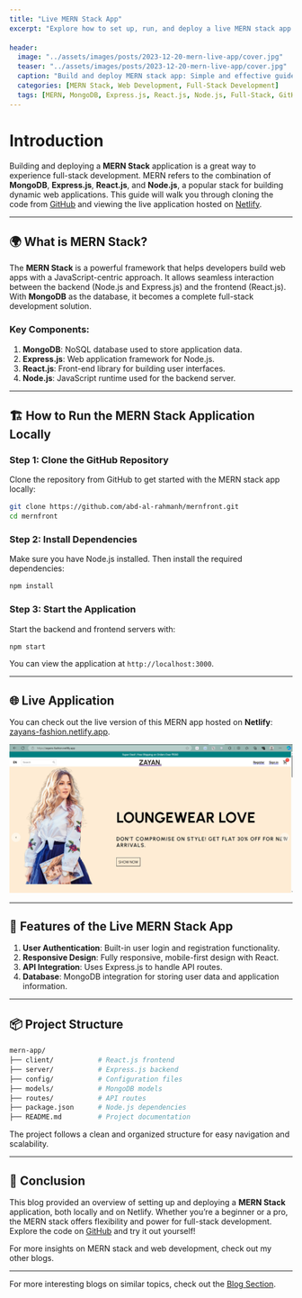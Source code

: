 ```yaml
---
title: "Live MERN Stack App"
excerpt: "Explore how to set up, run, and deploy a live MERN stack app from GitHub to Netlify."
 
header:
  image: "../assets/images/posts/2023-12-20-mern-live-app/cover.jpg"
  teaser: "../assets/images/posts/2023-12-20-mern-live-app/cover.jpg"
  caption: "Build and deploy MERN stack app: Simple and effective guide - Abdul Rahman"
  categories: [MERN Stack, Web Development, Full-Stack Development]
  tags: [MERN, MongoDB, Express.js, React.js, Node.js, Full-Stack, GitHub, Netlify]
---
```


# Introduction

Building and deploying a **MERN Stack** application is a great way to experience full-stack development. MERN refers to the combination of **MongoDB**, **Express.js**, **React.js**, and **Node.js**, a popular stack for building dynamic web applications. This guide will walk you through cloning the code from [GitHub](https://github.com/abd-al-rahmanh) and viewing the live application hosted on [Netlify](https://zayans-fashion.netlify.app/).

---

## 🌍 What is MERN Stack?

The **MERN Stack** is a powerful framework that helps developers build web apps with a JavaScript-centric approach. It allows seamless interaction between the backend (Node.js and Express.js) and the frontend (React.js). With **MongoDB** as the database, it becomes a complete full-stack development solution.

### Key Components:
1. **MongoDB**: NoSQL database used to store application data.
2. **Express.js**: Web application framework for Node.js.
3. **React.js**: Front-end library for building user interfaces.
4. **Node.js**: JavaScript runtime used for the backend server.

---

## 🏗️ How to Run the MERN Stack Application Locally

### Step 1: Clone the GitHub Repository
Clone the repository from GitHub to get started with the MERN stack app locally:

```bash
git clone https://github.com/abd-al-rahmanh/mernfront.git
cd mernfront
```

### Step 2: Install Dependencies
Make sure you have Node.js installed. Then install the required dependencies:

```bash
npm install
```

### Step 3: Start the Application
Start the backend and frontend servers with:

```bash
npm start
```

You can view the application at `http://localhost:3000`.

---

## 🌐 Live Application

You can check out the live version of this MERN app hosted on **Netlify**: [zayans-fashion.netlify.app](https://zayans-fashion.netlify.app/).

![](../assets/images/posts/2023-12-20-mern-live-app/cover.jpg)

---

## 🚀 Features of the Live MERN Stack App

1. **User Authentication**: Built-in user login and registration functionality.
2. **Responsive Design**: Fully responsive, mobile-first design with React.
3. **API Integration**: Uses Express.js to handle API routes.
4. **Database**: MongoDB integration for storing user data and application information.

---

## 📦 Project Structure

```bash
mern-app/
├── client/           # React.js frontend
├── server/           # Express.js backend
├── config/           # Configuration files
├── models/           # MongoDB models
├── routes/           # API routes
├── package.json      # Node.js dependencies
├── README.md         # Project documentation
```

The project follows a clean and organized structure for easy navigation and scalability.

---

## 🎉 Conclusion

This blog provided an overview of setting up and deploying a **MERN Stack** application, both locally and on Netlify. Whether you’re a beginner or a pro, the MERN stack offers flexibility and power for full-stack development. Explore the code on [GitHub](https://github.com/abd-al-rahmanh) and try it out yourself!

For more insights on MERN stack and web development, check out my other blogs.

---
For more interesting blogs on similar topics, check out the [Blog Section](https://abdulrahmanh.com/blog).

